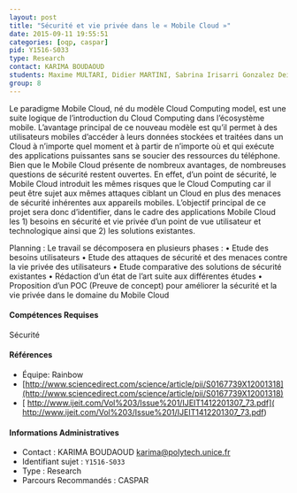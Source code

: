 ```yaml
---
layout: post
title: "Sécurité et vie privée dans le « Mobile Cloud »"
date: 2015-09-11 19:55:51
categories: [oqp, caspar]
pid: Y1516-S033
type: Research
contact: KARIMA BOUDAOUD
students: Maxime MULTARI, Didier MARTINI, Sabrina Irisarri Gonzalez Deibe, Félix BERNACKI
group: 8
---
```

       
Le paradigme Mobile Cloud, né du modèle Cloud Computing model, est une suite logique de l’introduction du Cloud Computing dans l’écosystème mobile. L’avantage principal de ce nouveau modèle est qu’il permet à des utilisateurs mobiles d’accéder à leurs données stockées et traitées dans un Cloud à n’importe quel moment et à partir de n’importe où et qui exécute des applications puissantes sans se soucier des ressources du téléphone. Bien que le Mobile Cloud présente de nombreux avantages, de nombreuses questions de sécurité restent ouvertes. En effet, d’un point de sécurité, le Mobile Cloud introduit les mêmes risques que le Cloud Computing car il peut être sujet aux mêmes attaques ciblant un Cloud en plus des menaces de sécurité inhérentes aux appareils mobiles.
L’objectif principal de ce projet sera donc d’identifier, dans le cadre des applications Mobile Cloud les 1) besoins en sécurité et vie privée d’un point de vue utilisateur et technologique ainsi que 2) les solutions existantes.

Planning :
Le travail se décomposera en plusieurs phases :
•	Etude des besoins utilisateurs 
•	Etude des attaques de sécurité et des menaces contre la vie privée des utilisateurs
•	Etude comparative des solutions de sécurité existantes
•	Rédaction d’un état de l’art suite aux différentes études 
•	Proposition d’un POC (Preuve de concept) pour améliorer la sécurité et la vie privée dans le domaine du Mobile Cloud

#### Compétences Requises
Sécurité


#### Références

  * Équipe: Rainbow
  * [http://www.sciencedirect.com/science/article/pii/S0167739X12001318](http://www.sciencedirect.com/science/article/pii/S0167739X12001318)
  * [ http://www.ijeit.com/Vol%203/Issue%201/IJEIT1412201307_73.pdf]( http://www.ijeit.com/Vol%203/Issue%201/IJEIT1412201307_73.pdf)

#### Informations Administratives
  * Contact : KARIMA BOUDAOUD <karima@polytech.unice.fr>
  * Identifiant sujet : `Y1516-S033`
  * Type : Research
  * Parcours Recommandés : CASPAR
     